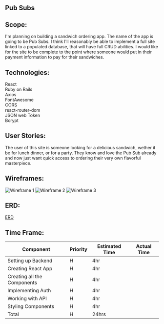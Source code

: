 ## Pub Subs

## Scope:

I'm planning on building a sandwich ordering app. The name of the app is going to be Pub Subs. I think I'll reasonably be able to implement a full site linked to a populated database, that will have full CRUD abilities. I would like for the site to be complete to the point where someone would put in their payment information to pay for their sandwiches.

## Technologies:

React
<br>Ruby on Rails
<br>Axios
<br>FontAwesome
<br>CORS
<br>react-router-dom
<br>JSON web Token
<br>Bcrypt

## User Stories:

The user of this site is someone looking for a delicious sandwich, wether it be for lunch dinner, or for a party. They know and love the Pub Sub already and now just want quick access to ordering their very own flavorful masterpiece.

## Wireframes:

![Wireframe 1](https://res.cloudinary.com/dam4mgygn/image/upload/v1570199766/UNADJUSTEDNONRAW_thumb_b_ljkyta.jpg)
![Wireframe 2](https://res.cloudinary.com/dam4mgygn/image/upload/v1570199757/UNADJUSTEDNONRAW_thumb_c_gkqpr0.jpg)
![Wireframe 3](https://res.cloudinary.com/dam4mgygn/image/upload/v1570199750/UNADJUSTEDNONRAW_thumb_d_jp3hk1.jpg)

## ERD:

[ERD](https://drive.google.com/file/d/1v8ckmxnDQQsGC-TtziQKy4Hjia0MRbTq/view?usp=sharing)

## Time Frame:

| Component| Priority | Estimated Time | Actual Time |
| --- | --- | --- | --- |
| Setting up Backend| H | 4hr | |
| Creating React App| H | 4hr ||
| Creating all the Components | H | 4hr | |
| Implementing Auth| H | 4hr | |
| Working with API | H | 4hr | |
| Styling Components | H | 4hr | |
| Total | H | 24hrs |  |
